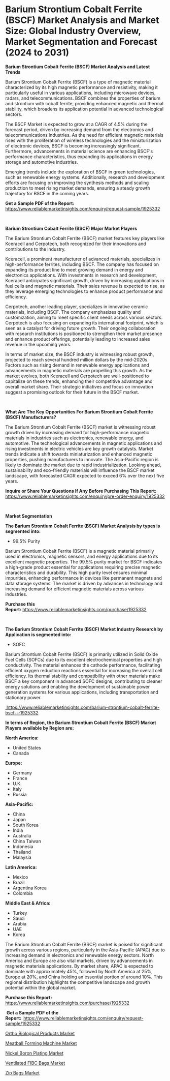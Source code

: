 <p><h1>Barium Strontium Cobalt Ferrite (BSCF) Market Analysis and Market Size: Global Industry Overview, Market Segmentation and Forecast (2024 to 2031)</h1></p><p><strong>Barium Strontium Cobalt Ferrite (BSCF) Market Analysis and Latest Trends</strong></p>
<p><p>Barium Strontium Cobalt Ferrite (BSCF) is a type of magnetic material characterized by its high magnetic performance and resistivity, making it particularly useful in various applications, including microwave devices, radars, and telecommunications. BSCF combines the properties of barium and strontium with cobalt ferrite, providing enhanced magnetic and thermal stability, which broadens its application potential in advanced technological sectors.</p><p>The BSCF Market is expected to grow at a CAGR of 4.5% during the forecast period, driven by increasing demand from the electronics and telecommunications industries. As the need for efficient magnetic materials rises with the proliferation of wireless technologies and the miniaturization of electronic devices, BSCF is becoming increasingly significant. Furthermore, advancements in material science are enhancing BSCF's performance characteristics, thus expanding its applications in energy storage and automotive industries.</p><p>Emerging trends include the exploration of BSCF in green technologies, such as renewable energy systems. Additionally, research and development efforts are focusing on improving the synthesis methods and scaling production to meet rising market demands, ensuring a steady growth trajectory for BSCF in the coming years.</p></p>
<p><strong>Get a Sample PDF of the Report:&nbsp;</strong> <a href="https://www.reliablemarketinsights.com/enquiry/request-sample/1925332?utm_campaign=1579&utm_medium=2&utm_source=Github&utm_content=ia&utm_term=24102024&utm_id=barium-strontium-cobalt-ferrite-bscf">https://www.reliablemarketinsights.com/enquiry/request-sample/1925332</a></p>
<p>&nbsp;</p>
<p><strong>Barium Strontium Cobalt Ferrite (BSCF) Major Market Players</strong></p>
<p><p>The Barium Strontium Cobalt Ferrite (BSCF) market features key players like Kceracell and Cerpotech, both recognized for their innovations and contributions to the industry.</p><p>Kceracell, a prominent manufacturer of advanced materials, specializes in high-performance ferrites, including BSCF. The company has focused on expanding its product line to meet growing demand in energy and electronics applications. With investments in research and development, Kceracell anticipates significant growth, driven by increasing applications in fuel cells and magnetic materials. Their sales revenue is expected to rise, as they leverage emerging technologies to enhance product performance and efficiency.</p><p>Cerpotech, another leading player, specializes in innovative ceramic materials, including BSCF. The company emphasizes quality and customization, aiming to meet specific client needs across various sectors. Cerpotech is also focusing on expanding its international footprint, which is seen as a catalyst for driving future growth. Their ongoing collaboration with research institutions is positioned to strengthen their market presence and enhance product offerings, potentially leading to increased sales revenue in the upcoming years.</p><p>In terms of market size, the BSCF industry is witnessing robust growth, projected to reach several hundred million dollars by the mid-2020s. Factors such as rising demand in renewable energy applications and advancements in magnetic materials are propelling this growth. As the market evolves, both Kceracell and Cerpotech are well-positioned to capitalize on these trends, enhancing their competitive advantage and overall market share. Their strategic initiatives and focus on innovation suggest a promising outlook for their future in the BSCF market.</p></p>
<p>&nbsp;</p>
<p><strong>What Are The Key Opportunities For Barium Strontium Cobalt Ferrite (BSCF) Manufacturers?</strong></p>
<p><p>The Barium Strontium Cobalt Ferrite (BSCF) market is witnessing robust growth driven by increasing demand for high-performance magnetic materials in industries such as electronics, renewable energy, and automotive. The technological advancements in magnetic applications and rising investments in electric vehicles are key growth catalysts. Market trends indicate a shift towards miniaturization and enhanced magnetic properties, pushing manufacturers to innovate. The Asia-Pacific region is likely to dominate the market due to rapid industrialization. Looking ahead, sustainability and eco-friendly materials will influence the BSCF market landscape, with forecasted CAGR expected to exceed 6% over the next five years.</p></p>
<p><strong>Inquire or Share Your Questions If Any Before Purchasing This Report:</strong> <a href="https://www.reliablemarketinsights.com/enquiry/pre-order-enquiry/1925332?utm_campaign=1579&utm_medium=2&utm_source=Github&utm_content=ia&utm_term=24102024&utm_id=barium-strontium-cobalt-ferrite-bscf">https://www.reliablemarketinsights.com/enquiry/pre-order-enquiry/1925332</a></p>
<p>&nbsp;</p>
<p><strong>Market Segmentation</strong></p>
<p><strong>The Barium Strontium Cobalt Ferrite (BSCF) Market Analysis by types is segmented into:</strong></p>
<p><ul><li>99.5% Purity</li></ul></p>
<p><p>Barium Strontium Cobalt Ferrite (BSCF) is a magnetic material primarily used in electronics, magnetic sensors, and energy applications due to its excellent magnetic properties. The 99.5% purity market for BSCF indicates a high-grade product essential for applications requiring precise magnetic characteristics and durability. This high purity level ensures minimal impurities, enhancing performance in devices like permanent magnets and data storage systems. The market is driven by advances in technology and increasing demand for efficient magnetic materials across various industries.</p></p>
<p><strong>Purchase this Report:&nbsp;</strong><a href="https://www.reliablemarketinsights.com/purchase/1925332?utm_campaign=1579&utm_medium=2&utm_source=Github&utm_content=ia&utm_term=24102024&utm_id=barium-strontium-cobalt-ferrite-bscf">https://www.reliablemarketinsights.com/purchase/1925332</a></p>
<p>&nbsp;</p>
<p><strong>The Barium Strontium Cobalt Ferrite (BSCF) Market Industry Research by Application is segmented into:</strong></p>
<p><ul><li>SOFC</li></ul></p>
<p><p>Barium Strontium Cobalt Ferrite (BSCF) is primarily utilized in Solid Oxide Fuel Cells (SOFCs) due to its excellent electrochemical properties and high conductivity. The material enhances the cathode performance, facilitating efficient oxygen reduction reactions essential for increasing the overall cell efficiency. Its thermal stability and compatibility with other materials make BSCF a key component in advanced SOFC designs, contributing to cleaner energy solutions and enabling the development of sustainable power generation systems for various applications, including transportation and stationary power.</p></p>
<p><a href="https://www.reliablemarketinsights.com/barium-strontium-cobalt-ferrite-bscf--r1925332?utm_campaign=1579&utm_medium=2&utm_source=Github&utm_content=ia&utm_term=24102024&utm_id=barium-strontium-cobalt-ferrite-bscf">&nbsp;https://www.reliablemarketinsights.com/barium-strontium-cobalt-ferrite-bscf--r1925332</a></p>
<p><strong>In terms of Region, the Barium Strontium Cobalt Ferrite (BSCF) Market Players available by Region are:</strong></p>
<p>
    <p> <strong> North America: </strong>
        <ul>
            <li>United States</li>
            <li>Canada</li>
        </ul>
        </p> 
    <p> <strong> Europe: </strong>
        <ul>
            <li>Germany</li>
            <li>France</li>
            <li>U.K.</li>
            <li>Italy</li>
            <li>Russia</li>
        </ul>
        </p> 
    <p> <strong> Asia-Pacific: </strong>
        <ul>
            <li>China</li>
            <li>Japan</li>
            <li>South Korea</li>
            <li>India</li>
            <li>Australia</li>
            <li>China Taiwan</li>
            <li>Indonesia</li>
            <li>Thailand</li>
            <li>Malaysia</li>
        </ul>
        </p> 
    <p> <strong> Latin America: </strong>
        <ul>
            <li>Mexico</li>
            <li>Brazil</li>
            <li>Argentina Korea</li>
            <li>Colombia</li>
        </ul>
        </p> 
    <p> <strong> Middle East & Africa: </strong>
        <ul>
            <li>Turkey</li>
            <li>Saudi</li>
            <li>Arabia</li>
            <li>UAE</li>
            <li>Korea</li>
        </ul>
    </p>
    </p>
<p><p>The Barium Strontium Cobalt Ferrite (BSCF) market is poised for significant growth across various regions, particularly in the Asia-Pacific (APAC) due to increasing demand in electronics and renewable energy sectors. North America and Europe are also vital markets, driven by advancements in magnetic materials applications. By market share, APAC is expected to dominate with approximately 45%, followed by North America at 25%, Europe at 20%, and China holding an essential portion of around 10%. This regional distribution highlights the competitive landscape and growth potential within the global market.</p></p>
<p><strong>Purchase this Report: </strong><a href="https://www.reliablemarketinsights.com/purchase/1925332?utm_campaign=1579&utm_medium=2&utm_source=Github&utm_content=ia&utm_term=24102024&utm_id=barium-strontium-cobalt-ferrite-bscf">https://www.reliablemarketinsights.com/purchase/1925332</a></p>
<p>&nbsp;<strong>Get a Sample PDF of the Report:&nbsp;&nbsp;</strong><a href="https://www.reliablemarketinsights.com/enquiry/request-sample/1925332?utm_campaign=1579&utm_medium=2&utm_source=Github&utm_content=ia&utm_term=24102024&utm_id=barium-strontium-cobalt-ferrite-bscf">https://www.reliablemarketinsights.com/enquiry/request-sample/1925332</a></p>
<p><strong></strong></p>
<p><p><a href="https://www.linkedin.com/pulse/ortho-biological-products-market-segmentation-applications-ehwhe?utm_campaign=1579&utm_medium=2&utm_source=Github&utm_content=ia&utm_term=24102024&utm_id=barium-strontium-cobalt-ferrite-bscf">Ortho Biological Products Market</a></p><p><a href="https://issuu.com/reportprime-2/docs/meatball-forming-machine-market-siz_ff114745c30f9c?utm_campaign=1579&utm_medium=2&utm_source=Github&utm_content=ia&utm_term=24102024&utm_id=barium-strontium-cobalt-ferrite-bscf">Meatball Forming Machine Market</a></p><p><a href="https://github.com/rahu1506/Market-Research-Report-List-6/blob/main/nickel-boron-plating-market.md?utm_campaign=1579&utm_medium=2&utm_source=Github&utm_content=ia&utm_term=24102024&utm_id=barium-strontium-cobalt-ferrite-bscf">Nickel Boron Plating Market</a></p><p><a href="https://www.linkedin.com/pulse/ventilated-fibc-bags-industry-sector-market-dynamics-future-ynfif?utm_campaign=1579&utm_medium=2&utm_source=Github&utm_content=ia&utm_term=24102024&utm_id=barium-strontium-cobalt-ferrite-bscf">Ventilated FIBC Bags Market</a></p><p><a href="https://www.linkedin.com/pulse/zip-bags-market-revolution-2024-2031-trends-shaping-next-8nksf?utm_campaign=1579&utm_medium=2&utm_source=Github&utm_content=ia&utm_term=24102024&utm_id=barium-strontium-cobalt-ferrite-bscf">Zip Bags Market</a></p></p>